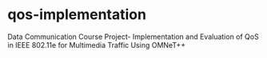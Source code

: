 # qos-implementation
Data Communication Course Project- Implementation and Evaluation of QoS in IEEE 802.11e for Multimedia Traffic Using OMNeT++
